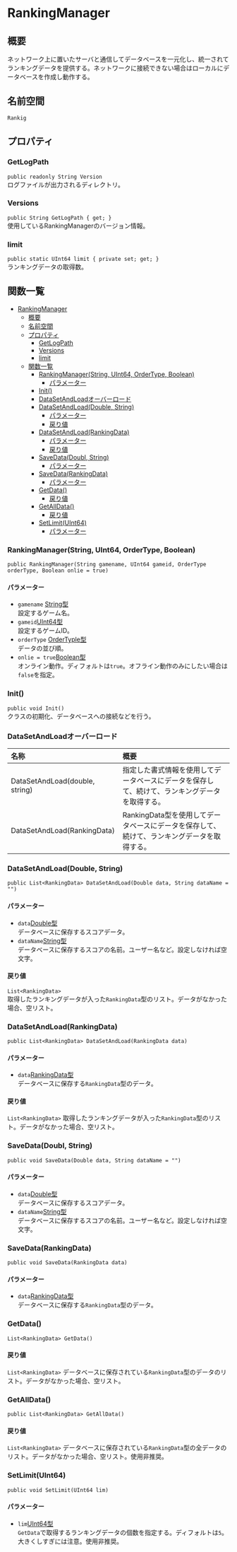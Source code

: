# RankingManager

## 概要
ネットワーク上に置いたサーバと通信してデータベースを一元化し、統一されてランキングデータを提供する。ネットワークに接続できない場合はローカルにデータベースを作成し動作する。

## 名前空間
`Rankig`

## プロパティ
### GetLogPath
`public readonly String Version`  
ログファイルが出力されるディレクトリ。
### Versions
`public String GetLogPath { get; }`  
使用しているRankingManagerのバージョン情報。
### limit
`public static UInt64 limit { private set; get; }`  
ランキングデータの取得数。

## 関数一覧

<!-- TOC -->

- [RankingManager](#rankingmanager)
    - [概要](#概要)
    - [名前空間](#名前空間)
    - [プロパティ](#プロパティ)
        - [GetLogPath](#getlogpath)
        - [Versions](#versions)
        - [limit](#limit)
    - [関数一覧](#関数一覧)
        - [RankingManager(String, UInt64, OrderType, Boolean)](#rankingmanagerstring-uint64-ordertype-boolean)
            - [パラメーター](#パラメーター)
        - [Init()](#init)
        - [DataSetAndLoadオーバーロード](#datasetandloadオーバーロード)
        - [DataSetAndLoad(Double, String)](#datasetandloaddouble-string)
            - [パラメーター](#パラメーター-1)
            - [戻り値](#戻り値)
        - [DataSetAndLoad(RankingData)](#datasetandloadrankingdata)
            - [パラメーター](#パラメーター-2)
            - [戻り値](#戻り値-1)
        - [SaveData(Doubl, String)](#savedatadoubl-string)
            - [パラメーター](#パラメーター-3)
        - [SaveData(RankingData)](#savedatarankingdata)
            - [パラメーター](#パラメーター-4)
        - [GetData()](#getdata)
            - [戻り値](#戻り値-2)
        - [GetAllData()](#getalldata)
            - [戻り値](#戻り値-3)
        - [SetLimit(UInt64)](#setlimituint64)
            - [パラメーター](#パラメーター-5)

<!-- /TOC -->


### RankingManager(String, UInt64, OrderType, Boolean)
  
`public RankingManager(String gamename, UInt64 gameid, OrderType orderType, Boolean onlie = true)`
#### パラメーター
- `gamename` [String型](https://docs.microsoft.com/ja-jp/dotnet/api/system.string?redirectedfrom=MSDN&view=netframework-4.7.2)  
設定するゲーム名。
- `gameid`[UInt64型](https://docs.microsoft.com/ja-jp/dotnet/api/system.uint64?redirectedfrom=MSDN&view=netframework-4.7.2)  
設定するゲームID。
- `orderType` [OrderTyple型]()  
データの並び順。
- `onlie = true`[Boolean型](https://docs.microsoft.com/ja-jp/dotnet/csharp/language-reference/keywords/bool)  
オンライン動作。ディフォルトは`true`。オフライン動作のみにしたい場合は`false`を指定。

### Init()
`public void Init()`  
クラスの初期化、データベースへの接続などを行う。

### DataSetAndLoadオーバーロード

| 名称 | 概要 |
| :- | :- |
| DataSetAndLoad(double, string) | 指定した書式情報を使用してデータベースにデータを保存して、続けて、ランキングデータを取得する。 |
| DataSetAndLoad(RankingData) | RankingData型を使用してデータベースにデータを保存して、続けて、ランキングデータを取得する。 |

### DataSetAndLoad(Double, String)
`public List<RankingData> DataSetAndLoad(Double data, String dataName = "")`

#### パラメーター
- `data`[Double型](https://docs.microsoft.com/ja-jp/dotnet/csharp/language-reference/keywords/double)  
データベースに保存するスコアデータ。
- `dataName`[String型](https://docs.microsoft.com/ja-jp/dotnet/api/system.string?redirectedfrom=MSDN&view=netframework-4.7.2)  
データベースに保存するスコアの名前。ユーザー名など。設定しなければ空文字。

#### 戻り値
`List<RankingData>`  
取得したランキングデータが入った`RankingData`型のリスト。データがなかった場合、空リスト。


### DataSetAndLoad(RankingData)
`public List<RankingData> DataSetAndLoad(RankingData data)`

#### パラメーター
- `data`[RankingData型]()  
データベースに保存する`RankingData`型のデータ。

#### 戻り値
`List<RankingData>`
取得したランキングデータが入った`RankingData`型のリスト。データがなかった場合、空リスト。

### SaveData(Doubl, String)
`public void SaveData(Double data, String dataName = "")`

#### パラメーター
- `data`[Double型](https://docs.microsoft.com/ja-jp/dotnet/csharp/language-reference/keywords/double)  
データベースに保存するスコアデータ。
- `dataName`[String型](https://docs.microsoft.com/ja-jp/dotnet/api/system.string?redirectedfrom=MSDN&view=netframework-4.7.2)  
データベースに保存するスコアの名前。ユーザー名など。設定しなければ空文字。

### SaveData(RankingData)
`public void SaveData(RankingData data)`

#### パラメーター
- `data`[RankingData型]()  
データベースに保存する`RankingData`型のデータ。

### GetData()
`List<RankingData> GetData()`   

#### 戻り値
`List<RankingData>`
データベースに保存されている`RankingData`型のデータのリスト。データがなかった場合、空リスト。

### GetAllData()
`public List<RankingData> GetAllData()`

#### 戻り値
`List<RankingData>`
データベースに保存されている`RankingData`型の全データのリスト。データがなかった場合、空リスト。使用非推奨。

### SetLimit(UInt64)
`public void SetLimit(UInt64 lim)`

#### パラメーター
- `lim`[UInt64型](https://docs.microsoft.com/ja-jp/dotnet/api/system.uint64?redirectedfrom=MSDN&view=netframework-4.7.2)  
`GetData`で取得するランキングデータの個数を指定する。ディフォルトは`5`。大きくしすぎには注意。使用非推奨。
